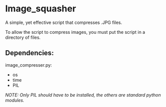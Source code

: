 # Image_squasher

A simple, yet effective script that compresses .JPG files.  

To allow the script to compress images, you must put the script in a directory of files.

## Dependencies:

image_compresser.py:
 - os
 - time
 - PIL
 
*NOTE: Only PIL should have to be installed, the others are standard python modules.*
